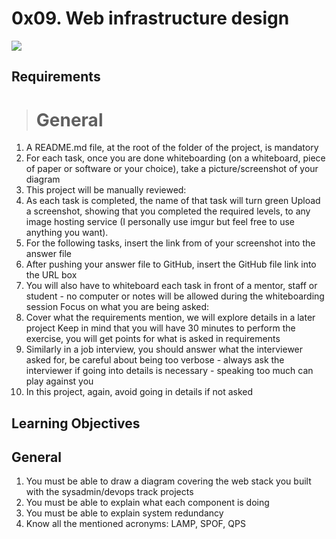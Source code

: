 # 0x09. Web infrastructure design

![](https://alx-intranet.hbtn.io/images/challenge2022/get-started.jpg)

## **Requirements**
> # General

1. A README.md file, at the root of the folder of the project, is mandatory
2. For each task, once you are done whiteboarding (on a whiteboard, piece of paper or software or your choice), take a picture/screenshot of your diagram
3. This project will be manually reviewed:
4. As each task is completed, the name of that task will turn green
Upload a screenshot, showing that you completed the required levels, to any image hosting service (I personally use imgur but feel free to use anything you want).
5. For the following tasks, insert the link from of your screenshot into the answer file
6. After pushing your answer file to GitHub, insert the GitHub file link into the URL box
7. You will also have to whiteboard each task in front of a mentor, staff or student - no computer or notes will be allowed during the whiteboarding session
Focus on what you are being asked:
8. Cover what the requirements mention, we will explore details in a later project
Keep in mind that you will have 30 minutes to perform the exercise, you will get points for what is asked in requirements
9. Similarly in a job interview, you should answer what the interviewer asked for, be careful about being too verbose - always ask the interviewer if going into details is necessary - speaking too much can play against you
10. In this project, again, avoid going in details if not asked

## Learning Objectives
## **General**
1. You must be able to draw a diagram covering the web stack you built with the sysadmin/devops track projects
2. You must be able to explain what each component is doing
3. You must be able to explain system redundancy
4. Know all the mentioned acronyms: LAMP, SPOF, QPS

